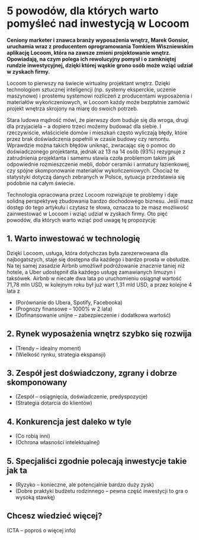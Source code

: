 
# 5 powodów, dla których warto pomyśleć nad inwestycją w Locoom

**Ceniony marketer i znawca branży wyposażenia wnętrz, Marek Gonsior, uruchamia wraz z producentem oprogramowania Tomkiem Wiszniewskim aplikację Locoom, która na zawsze zmieni projektowanie wnętrz. Opowiadają, na czym polega ich rewolucyjny pomysł i o zamkniętej rundzie inwestycyjnej, dzięki której wąskie grono osób może wziąć udział w zyskach firmy.**

Locoom to pierwszy na świecie wirtualny projektant wnętrz. Dzięki technologiom sztucznej inteligencji (np. systemy eksperckie, uczenie maszynowe) i prostemu systemowi rozliczeń z producentami wyposażenia i materiałów wykończeniowych, w Locoom każdy może bezpłatnie zamówić projekt wnętrza skrojony na miarę do swoich potrzeb.

Stara ludowa mądrość mówi, że pierwszy dom buduje się dla wroga, drugi dla przyjaciela – a dopiero trzeci możemy budować dla siebie. I rzeczywiście, właściciele domów i mieszkań często wyliczają błędy, które przez brak doświadczenia popełnili w czasie budowy czy remontu. Wprawdzie można takich błędów uniknąć, zwracając się o pomoc do doświadczonego projektanta, jednak aż 13 na 14 osób (93%) rezygnuje z zatrudnienia projektanta i samemu stawia czoła problemom takim jak odpowiednie rozmieszczenie mebli, dobór ceramiki i armatury łazienkowej, czy spójne skomponowanie materiałów wykończeniowych. Chociaż te statystyki dotyczą danych zebranych w Polsce, sytuacja przedstawia się podobnie na całym świecie.

Technologia opracowana przez Locoom rozwiązuje te problemy i daje solidną perspektywę zbudowania bardzo dochodowego biznesu. Jeśli masz dostęp do tego artykułu i czytasz te słowa, oznacza to że masz możliwość zainwestować w Locoom i wziąć udział w zyskach firmy. Oto pięć powodów, dla których warto wziąć pod uwagę tę propozycję:

## 1. Warto inwestować w technologię

Dzięki Locoom, usługa, która dotychczas była zarezerwowana dla najbogatszych, staje się dostępna dla każdego i bardzo prosta w obsłudze. Na tej samej zasadzie Airbnb umożliwił podróżowanie znacznie taniej niż hotele, a Uber udostępnił dla każdego usługę zamawianych limuzyn i taksówek. Airbnb w niecałe dwa lata po uruchomieniu osiągnął wartość 71,78 mln USD, w kolejnym roku był już wart 1,31 mld USD, a przez kolejne 4 lata z 

* (Porównanie do Ubera, Spotify, Facebooka)
* (Prognozy finansowe – 1000% w 2 lata)
* (Dofinansowanie unijne – zabezpieczenie i dodatkowa wartość)

## 2. Rynek wyposażenia wnętrz szybko się rozwija

* (Trendy – idealny moment)
* (Wielkość rynku, strategia ekspansji)

## 3. Zespół jest doświadczony, zgrany i dobrze skomponowany

* (Zespół – osiągnięcia, doświadczenie, predyspozycje)
* (Strategia dotarcia do klientów)

## 4. Konkurencja jest daleko w tyle

* (Co robią inni)
* (Ochrona własności intelektualnej)

## 5. Specjaliści zgodnie polecają inwestycje takie jak ta

* (Ryzyko – konieczne, ale potencjalnie bardzo duży zysk)
* (Dobre praktyki budżetu rodzinnego – pewna część inwestycji to gra o wysoką stawkę)

## Chcesz wiedzieć więcej?

(CTA – poproś o więcej info)
<!--stackedit_data:
eyJoaXN0b3J5IjpbLTExNDM0NjcwMTQsMzI1MzU5MTA2LC0xMz
U0MTcxMDQ4LDIxMTM2NDY4NDIsMTc4ODc3MTcyLC0xMDYwODcx
NjYyLC01NjM4Njg1LDE2MDE0NDkwNjcsLTE5OTk0ODg4MTMsMj
A1MTAxMDIxNiwtNjUzNzIwMTI4LC0yMDkwMjUwMzM2XX0=
-->
